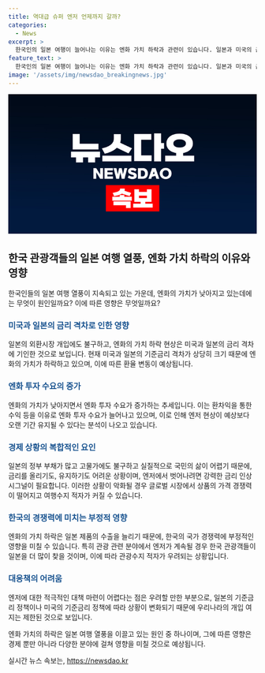```yaml
---
title: 역대급 슈퍼 엔저 언제까지 갈까?
categories:
  - News
excerpt: >
  한국인의 일본 여행이 늘어나는 이유는 엔화 가치 하락과 관련이 있습니다. 일본과 미국의 금리 격차로 인해 엔화 가치가 하락하고, 엔저 현상이 지속되고 있습니다. 이에 따른 엔화 투자 수요가 늘어나는 추세이며, 이러한 상황은 예상보다 오래 유지될 수 있다는 분석이 나오고 있습니다. 하지만 엔저 심화는 우리나라의 상품 가격 경쟁력과 여행수지를 악영향을 주며 대응이 어려운 상황으로 꼽힙니다.
feature_text: >
  한국인의 일본 여행이 늘어나는 이유는 엔화 가치 하락과 관련이 있습니다. 일본과 미국의 금리 격차로 인해 엔화 가치가 하락하고, 엔저 현상이 지속되고 있습니다. 이에 따른 엔화 투자 수요가 늘어나는 추세이며, 이러한 상황은 예상보다 오래 유지될 수 있다는 분석이 나오고 있습니다. 하지만 엔저 심화는 우리나라의 상품 가격 경쟁력과 여행수지를 악영향을 주며 대응이 어려운 상황으로 꼽힙니다.
image: '/assets/img/newsdao_breakingnews.jpg'
---
```


<p><img src="/assets/img/newsdao_breakingnews.jpg" alt="ranknews 속보" /></p>

<h2 data-ke-size="size26">한국 관광객들의 일본 여행 열풍, 엔화 가치 하락의 이유와 영향</h2>

<p data-ke-size="size16">한국인들의 일본 여행 열풍이 지속되고 있는 가운데, 엔화의 가치가 낮아지고 있는데에는 무엇이 원인일까요? 이에 따른 영향은 무엇일까요?</p>

<h3><b><span style="color: #1a5490;">미국과 일본의 금리 격차로 인한 영향</span></b></h3>

<p data-ke-size="size16">일본의 외환시장 개입에도 불구하고, 엔화의 가치 하락 현상은 미국과 일본의 금리 격차에 기인한 것으로 보입니다. 현재 미국과 일본의 기준금리 격차가 상당히 크기 때문에 엔화의 가치가 하락하고 있으며, 이에 따른 환율 변동이 예상됩니다.</p>

<h3><b><span style="color: #1a5490;">엔화 투자 수요의 증가</span></b></h3>

<p data-ke-size="size16">엔화의 가치가 낮아지면서 엔화 투자 수요가 증가하는 추세입니다. 이는 환차익을 통한 수익 등을 이유로 엔화 투자 수요가 늘어나고 있으며, 이로 인해 엔저 현상이 예상보다 오랜 기간 유지될 수 있다는 분석이 나오고 있습니다.</p>

<h3><b><span style="color: #1a5490;">경제 상황의 복합적인 요인</span></b></h3>

<p data-ke-size="size16">일본의 정부 부채가 많고 고물가에도 불구하고 실질적으로 국민의 삶이 어렵기 때문에, 금리를 올리기도, 유지하기도 어려운 상황이며, 엔저에서 벗어나려면 강력한 금리 인상 시그널이 필요합니다. 이러한 상황이 악화될 경우 글로벌 시장에서 상품의 가격 경쟁력이 떨어지고 여행수지 적자가 커질 수 있습니다.</p>

<h3><b><span style="color: #1a5490;">한국의 경쟁력에 미치는 부정적 영향</span></b></h3>

<p data-ke-size="size16">엔화의 가치 하락은 일본 제품의 수출을 늘리기 때문에, 한국의 국가 경쟁력에 부정적인 영향을 미칠 수 있습니다. 특히 관광 관련 분야에서 엔저가 계속될 경우 한국 관광객들이 일본을 더 많이 찾을 것이며, 이에 따라 관광수지 적자가 우려되는 상황입니다.</p>

<h3><b><span style="color: #1a5490;">대응책의 어려움</span></b></h3>

<p data-ke-size="size16">엔저에 대한 적극적인 대책 마련이 어렵다는 점은 우려할 만한 부분으로, 일본의 기준금리 정책이나 미국의 기준금리 정책에 따라 상황이 변화되기 때문에 우리나라의 개입 여지는 제한된 것으로 보입니다.</p>

<p data-ke-size="size16">엔화 가치의 하락은 일본 여행 열풍을 이끌고 있는 원인 중 하나이며, 그에 따른 영향은 경제 뿐만 아니라 다양한 분야에 걸쳐 영향을 미칠 것으로 예상됩니다.</p>
실시간 뉴스 속보는, <a href="https://newsdao.kr" rel="dofollow">https://newsdao.kr</a>


